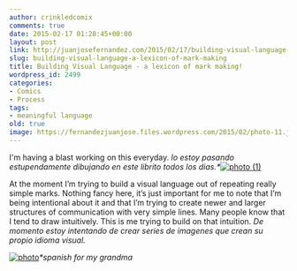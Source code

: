 ```yaml
---
author: crinkledcomix
comments: true
date: 2015-02-17 01:28:45+00:00
layout: post
link: http://juanjosefernandez.com/2015/02/17/building-visual-language-a-lexicon-of-mark-making/
slug: building-visual-language-a-lexicon-of-mark-making
title: Building Visual Language - a lexicon of mark making!
wordpress_id: 2499
categories:
- Comics
- Process
tags:
- meaningful language
old: true
image: https://fernandezjuanjose.files.wordpress.com/2015/02/photo-11.jpg
---
```


I'm having a blast working on this everyday.
_lo estoy pasando estupendamente dibujando en este librito todos los dias.*_[![photo (1)](https://fernandezjuanjose.files.wordpress.com/2015/02/photo-11.jpg)](https://fernandezjuanjose.files.wordpress.com/2015/02/photo-11.jpg)

At the moment I’m trying to build a visual language out of repeating really simple marks. Nothing fancy here, it’s just important for me to note that I’m being intentional about it and that I’m trying to create newer and larger structures of communication with very simple lines. Many people know that I tend to draw intuitively. This is me trying to build on that intuition.
_De momento estoy intentando de crear series de imagenes que crean su propio idioma visual._

[![photo](https://fernandezjuanjose.files.wordpress.com/2015/02/photo1.jpg)](https://fernandezjuanjose.files.wordpress.com/2015/02/photo1.jpg)_*spanish for my grandma_
